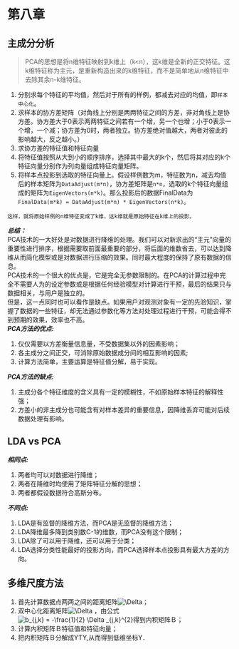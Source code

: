 # 第八章

## 主成分分析

>PCA的思想是将n维特征映射到k维上（k<n），这k维是全新的正交特征。这k维特征称为主元，是重新构造出来的k维特征，而不是简单地从n维特征中去除其余n-k维特征。

1. 分别求每个特征的平均值，然后对于所有的样例，都减去对应的均值，即`样本中心化`。
1. 求样本的协方差矩阵（对角线上分别是两两特征之间的方差，非对角线上是协方差。协方差大于0表示两两特征之间若有一个增，另一个也增；小于0表示一个增，一个减；协方差为0时，两者独立。协方差绝对值越大，两者对彼此的影响越大，反之越小。）
1. 求协方差的特征值和特征向量
1. 将特征值按照从大到小的顺序排序，选择其中最大的k个，然后将其对应的k个特征向量分别作为列向量组成特征向量矩阵。
1. 将样本点投影到选取的特征向量上。假设样例数为m，特征数为n，减去均值后的样本矩阵为`DataAdjust(m*n)`，协方差矩阵是`n*n`，选取的k个特征向量组成的矩阵为`EigenVectors(n*k)`。那么投影后的数据FinalData为`FinalData(m*k) = DataAdjust(m*n) * EigenVectors(n*k)`。

`这样，就将原始样例的n维特征变成了k维，这k维就是原始特征在k维上的投影。`

*__总结：__*  
PCA技术的一大好处是对数据进行降维的处理。我们可以对新求出的“主元”向量的重要性进行排序，根据需要取前面最重要的部分，将后面的维数省去，可以达到降维从而简化模型或是对数据进行压缩的效果。同时最大程度的保持了原有数据的信息。  
PCA技术的一个很大的优点是，它是完全无参数限制的。在PCA的计算过程中完全不需要人为的设定参数或是根据任何经验模型对计算进行干预，最后的结果只与数据相关，与用户是独立的。  
但是，这一点同时也可以看作是缺点。如果用户对观测对象有一定的先验知识，掌握了数据的一些特征，却无法通过参数化等方法对处理过程进行干预，可能会得不到预期的效果，效率也不高。  
*__PCA方法的优点:__*

1. 仅仅需要以方差衡量信息量，不受数据集以外的因素影响；
1. 各主成分之间正交，可消除原始数据成分间的相互影响的因素;
1. 计算方法简单，主要运算是特征值分解，易于实现。

*__PCA方法的缺点:__*

1. 主成分各个特征维度的含义具有一定的模糊性，不如原始样本特征的解释性强；
1. 方差小的非主成分也可能含有对样本差异的重要信息，因降维丢弃可能对后续数据处理有影响。

## LDA vs PCA

*__相同点:__*

1. 两者均可以对数据进行降维；
1. 两者在降维时均使用了矩阵特征分解的思想；
1. 两者都假设数据符合高斯分布。

*__不同点:__*

1. LDA是有监督的降维方法，而PCA是无监督的降维方法；
1. LDA降维最多降到类别数C-1的维数，而PCA没有这个限制；
1. LDA除了可以用于降维，还可以用于分类；
1. LDA选择分类性能最好的投影方向，而PCA选择样本点投影具有最大方差的方向。

## 多维尺度方法

1. 首先计算数据点两两之间的距离矩阵<img src="http://latex.codecogs.com/gif.latex?\inline&space;\Delta" title="\Delta" />；
1. 双中心化距离矩阵<img src="http://latex.codecogs.com/gif.latex?\inline&space;\Delta" title="\Delta" /> ，由公式<img src="http://latex.codecogs.com/gif.latex?\inline&space;b_{j,k}&space;=&space;-\frac{1}{2}&space;\Delta&space;_{j,k}^{2}" title="b_{j,k} = -\frac{1}{2} \Delta _{j,k}^{2}" />得到内积矩阵Ｂ；
1. 计算内积矩阵Ｂ特征值和特征向量；
1. 把内积矩阵Ｂ分解成YTY,从而得到低维坐标Y．